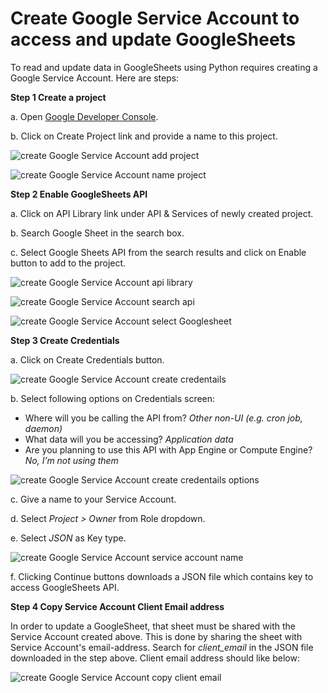 # Create Google Service Account to access and update GoogleSheets

To read and update data in GoogleSheets using Python requires creating a Google Service Account. Here are steps:

**Step 1 Create a project**

a. Open [Google Developer Console](https://console.developers.google.com/). 

b. Click on Create Project link and provide a name to this project.

![create Google Service Account add project](https://user-images.githubusercontent.com/71815964/104507254-60332f80-55de-11eb-91db-4eda253c44ab.png)

![create Google Service Account name project](https://user-images.githubusercontent.com/71815964/104579808-5d732180-5654-11eb-8deb-0fcbe95dbea0.png)


**Step 2 Enable GoogleSheets API**

a. Click on API Library link under API & Services of newly created project. 

b. Search Google Sheet in the search box. 

c. Select Google Sheets API from the search results and click on Enable button to add to the project.

![create Google Service Account api library](https://user-images.githubusercontent.com/71815964/104508318-f61b8a00-55df-11eb-8f26-2b97be570c23.png)

![create Google Service Account search api](https://user-images.githubusercontent.com/71815964/104508315-f4ea5d00-55df-11eb-963e-00ba0f1828dd.png)

![create Google Service Account select Googlesheet](https://user-images.githubusercontent.com/71815964/104508309-f3b93000-55df-11eb-8f34-4440eb29f046.png)


**Step 3 Create Credentials**

a. Click on Create Credentials button.

![create Google Service Account create credentails](https://user-images.githubusercontent.com/71815964/104512039-84463f00-55e5-11eb-8426-f25d56222b2b.png)

b. Select following options on Credentials screen:
- Where will you be calling the API from?  *Other non-UI (e.g. cron job, daemon)*
- What data will you be accessing? *Application data*
- Are you planning to use this API with App Engine or Compute Engine? *No, I’m not using them*

![create Google Service Account create credentails options](https://user-images.githubusercontent.com/71815964/104512035-83ada880-55e5-11eb-808b-5fa722b3ddc0.png)

c. Give a name to your Service Account. 

d. Select *Project > Owner* from Role dropdown. 

e. Select *JSON* as Key type.

![create Google Service Account service account name](https://user-images.githubusercontent.com/71815964/104512028-801a2180-55e5-11eb-8f63-6125170aa78f.png)

f. Clicking Continue buttons downloads a JSON file which contains key to access GoogleSheets API.

**Step 4 Copy Service Account Client Email address**

In order to update a GoogleSheet, that sheet must be shared with the Service Account created above. This is done by sharing the sheet with Service Account's email-address. Search for *client_email* in the JSON file downloaded in the step above. Client email address should like below:

![create Google Service Account copy client email](https://user-images.githubusercontent.com/71815964/104516470-4698e480-55ec-11eb-8dc1-4f3ae12f888f.png)

